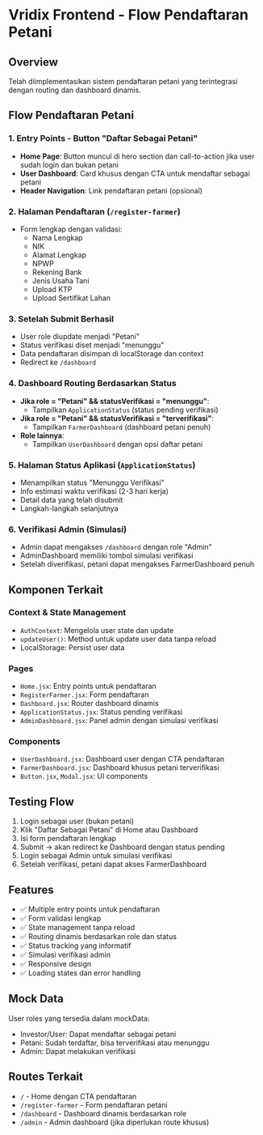 # Vridix Frontend - Flow Pendaftaran Petani

## Overview

Telah diimplementasikan sistem pendaftaran petani yang terintegrasi dengan routing dan dashboard dinamis.

## Flow Pendaftaran Petani

### 1. Entry Points - Button "Daftar Sebagai Petani"

- **Home Page**: Button muncul di hero section dan call-to-action jika user sudah login dan bukan petani
- **User Dashboard**: Card khusus dengan CTA untuk mendaftar sebagai petani
- **Header Navigation**: Link pendaftaran petani (opsional)

### 2. Halaman Pendaftaran (`/register-farmer`)

- Form lengkap dengan validasi:
  - Nama Lengkap
  - NIK
  - Alamat Lengkap
  - NPWP
  - Rekening Bank
  - Jenis Usaha Tani
  - Upload KTP
  - Upload Sertifikat Lahan

### 3. Setelah Submit Berhasil

- User role diupdate menjadi "Petani"
- Status verifikasi diset menjadi "menunggu"
- Data pendaftaran disimpan di localStorage dan context
- Redirect ke `/dashboard`

### 4. Dashboard Routing Berdasarkan Status

- **Jika role = "Petani" && statusVerifikasi = "menunggu"**:
  - Tampilkan `ApplicationStatus` (status pending verifikasi)
- **Jika role = "Petani" && statusVerifikasi = "terverifikasi"**:
  - Tampilkan `FarmerDashboard` (dashboard petani penuh)
- **Role lainnya**:
  - Tampilkan `UserDashboard` dengan opsi daftar petani

### 5. Halaman Status Aplikasi (`ApplicationStatus`)

- Menampilkan status "Menunggu Verifikasi"
- Info estimasi waktu verifikasi (2-3 hari kerja)
- Detail data yang telah disubmit
- Langkah-langkah selanjutnya

### 6. Verifikasi Admin (Simulasi)

- Admin dapat mengakses `/dashboard` dengan role "Admin"
- AdminDashboard memiliki tombol simulasi verifikasi
- Setelah diverifikasi, petani dapat mengakses FarmerDashboard penuh

## Komponen Terkait

### Context & State Management

- `AuthContext`: Mengelola user state dan update
- `updateUser()`: Method untuk update user data tanpa reload
- LocalStorage: Persist user data

### Pages

- `Home.jsx`: Entry points untuk pendaftaran
- `RegisterFarmer.jsx`: Form pendaftaran
- `Dashboard.jsx`: Router dashboard dinamis
- `ApplicationStatus.jsx`: Status pending verifikasi
- `AdminDashboard.jsx`: Panel admin dengan simulasi verifikasi

### Components

- `UserDashboard.jsx`: Dashboard user dengan CTA pendaftaran
- `FarmerDashboard.jsx`: Dashboard khusus petani terverifikasi
- `Button.jsx`, `Modal.jsx`: UI components

## Testing Flow

1. Login sebagai user (bukan petani)
2. Klik "Daftar Sebagai Petani" di Home atau Dashboard
3. Isi form pendaftaran lengkap
4. Submit → akan redirect ke Dashboard dengan status pending
5. Login sebagai Admin untuk simulasi verifikasi
6. Setelah verifikasi, petani dapat akses FarmerDashboard

## Features

- ✅ Multiple entry points untuk pendaftaran
- ✅ Form validasi lengkap
- ✅ State management tanpa reload
- ✅ Routing dinamis berdasarkan role dan status
- ✅ Status tracking yang informatif
- ✅ Simulasi verifikasi admin
- ✅ Responsive design
- ✅ Loading states dan error handling

## Mock Data

User roles yang tersedia dalam mockData:

- Investor/User: Dapat mendaftar sebagai petani
- Petani: Sudah terdaftar, bisa terverifikasi atau menunggu
- Admin: Dapat melakukan verifikasi

## Routes Terkait

- `/` - Home dengan CTA pendaftaran
- `/register-farmer` - Form pendaftaran petani
- `/dashboard` - Dashboard dinamis berdasarkan role
- `/admin` - Admin dashboard (jika diperlukan route khusus)
